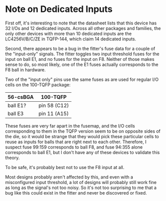 # Note on Dedicated Inputs
First off, it's interesting to note that the datasheet lists that this device has 32 I/Os and 12 dedicated inputs.  Across all other packages and families, the only other devices with more than 10 dedicated inputs are the LC4256V/B/C/ZE in TQFP-144, which claim 14 dedicated inputs.

Second, there appears to be a bug in the fitter's fuse data for a couple of the "input-only" signals.  The fitter toggles two input threshold fuses for the input on ball E1, and no fuses for the input on F8.  Neither of those makes sense to do, so most likely, one of the E1 fuses actually corresponds to the F8 ball in hardware.

Two of the "input only" pins use the same fuses as are used for regular I/O cells on the 100-TQFP package:

| 56-csBGA | 100-TQFP     |
|----------|--------------|
| ball E1? | pin 58 (C12) |
| ball E3  | pin 11 (A15) |

These fuses are very far apart in the fusemap, and the I/O cells corresponding to them in the TQFP version seem to be on opposite sides of the die, so it would be strange that they would pick these particular cells to reuse as inputs for balls that are right next to each other.  Therefore, I suspect fuse 99:159 corresponds to ball F8, and fuse 94:355 alone corresponds to ball E1, but I don't have any of these devices to validate this theory.

To be safe, it's probably best not to use the F8 input at all.

Most designs probably aren't affected by this, and even with a misconfigured input threshold, a lot of designs will probably still work fine as long as the signal's not too noisy.  So it's not too surprising to me that a bug like this could exist in the fitter and never be discovered or fixed.


